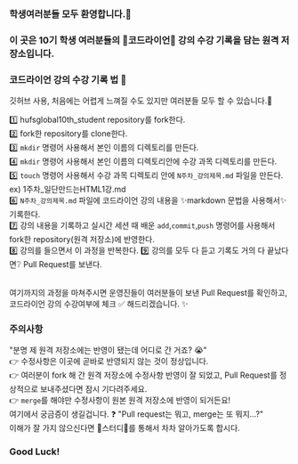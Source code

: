 ### 학생여러분들 모두 환영합니다.🎉
### 이 곳은 10기 학생 여러분들의 🦁코드라이언🦁 강의 수강 기록을 담는 원격 저장소입니다.

### 코드라이언 강의 수강 기록 법 📑
깃허브 사용, 처음에는 어렵게 느껴질 수도 있지만 여러분들 모두 할 수 있습니다.🤗<br/>

1️⃣ hufsglobal10th_student repository를 fork한다. <br/>
2️⃣ fork한 repository를 clone한다. <br/>
3️⃣ `mkdir` 명령어 사용해서 본인 이름의 디렉토리를 만든다. <br/>
4️⃣ `mkdir` 명령어 사용해서 본인 이름의 디렉토리안에 수강 과목 디렉토리를 만든다. <br/>
5️⃣ `touch` 명령어 사용해서 수강 과목 디렉토리 안에 `N주차_강의제목.md` 파일을 만든다. <br/>
ex) 1주차_일단만드는HTML1강.md <br/>
6️⃣ `N주차_강의제목.md` 파일에 코드라이언 강의 내용을 ✨markdown 문법을 사용해서✨기록한다. <br/>
7️⃣ 강의 내용을 기록하고 실시간 세션 때 배운 `add`,`commit`,`push` 명령어를 사용해서 fork한 repository(원격 저장소)에 반영한다. <br/>
8️⃣ 강의를 들으면서 이 과정을 반복한다.
9️⃣ 강의를 모두 다 듣고 기록도 거의 다 끝났다면❔ Pull Request를 보낸다. <br/>
<br/>

여기까지의 과정을 마쳐주시면 운영진들이 여러분들이 보낸 Pull Request를 확인하고, 코드라이언 강의 수강여부에 체크 ✅ 해드리겠습니다. ✨ <br/>

### 주의사항
"분명 제 원격 저장소에는 반영이 됐는데 어디로 간 거죠? 😭" <br/>
👉 수정사항은 이곳에 곧바로 반영되지 않는 것이 정상입니다.<br/>
👉 여러분이 fork 해 간 원격 저장소에 수정사항 반영이 잘 되었고, Pull Request를 정상적으로 보내주셨다면 잠시 기다려주세요. <br/>
👉 `merge`를 해야만 수정사항이 원본 원격 저장소에 반영이 되거든요! <br/>
여기에서 궁금증이 생길겁니다. ❓ "Pull request는 뭐고, merge는 또 뭐지...?" <br/>
이해가 잘 가지 않으신다면 📖스터디📖를 통해서 차차 알아가도록 합시다. <br/>

### Good Luck!
